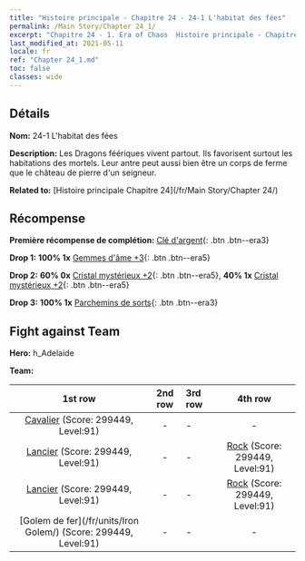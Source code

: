 ```yaml
---
title: "Histoire principale - Chapitre 24 - 24-1 L'habitat des fées"
permalink: /Main Story/Chapter 24_1/
excerpt: "Chapitre 24 - 1. Era of Chaos  Histoire principale - Chapitre 24_1. 24-1 L'habitat des fées"
last_modified_at: 2021-05-11
locale: fr
ref: "Chapter 24_1.md"
toc: false
classes: wide
---
```


## Détails

 **Nom:** 24-1 L'habitat des fées

 **Description:** Les Dragons féériques vivent partout. Ils favorisent surtout les habitations des mortels. Leur antre peut aussi bien être un corps de ferme que le château de pierre d'un seigneur.

 **Related to:** [Histoire principale Chapitre 24](/fr/Main Story/Chapter 24/)

## Récompense

 **Première récompense de complétion:** [Clé d'argent](/ItemsFR/con_693/){: .btn .btn--era3}

 **Drop 1:** **100% 1x** [Gemmes d'âme +3](/ItemsFR/mat_86/){: .btn .btn--era5}

 **Drop 2:** **60% 0x** [Cristal mystérieux +2](/ItemsFR/mat_80/){: .btn .btn--era5}, **40% 1x** [Cristal mystérieux +2](/ItemsFR/mat_80/){: .btn .btn--era5}

 **Drop 3:** **100% 1x** [Parchemins de sorts](/ItemsFR/con_694/){: .btn .btn--era3}


## Fight against Team
 **Hero:** h_Adelaide

 **Team:**


  | 1st row | 2nd row | 3rd row | 4th row |
  |:----:|:----:|:----|:----:|
  | [Cavalier](/fr/units/Cavalier/) (Score: 299449, Level:91)  | - | - | - |
  | [Lancier](/fr/units/Pikeman/) (Score: 299449, Level:91)  | - | - | [Rock](/fr/units/Roc/) (Score: 299449, Level:91)  |
  | [Lancier](/fr/units/Pikeman/) (Score: 299449, Level:91)  | - | - | [Rock](/fr/units/Roc/) (Score: 299449, Level:91)  |
  | [Golem de fer](/fr/units/Iron Golem/) (Score: 299449, Level:91)  | - | - | - |


